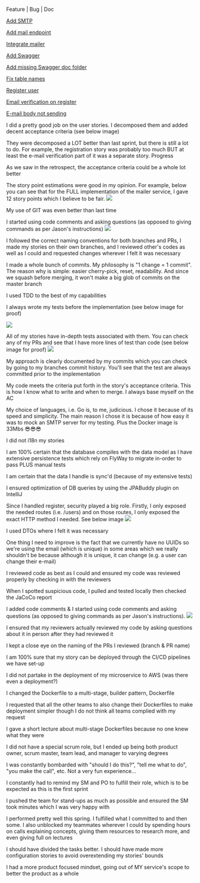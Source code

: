 <sprint :name="'Sprint Two'">

<rubric-section :name="'Links'">
    <p class="text-center text-2xl"><span class="text-green-400">Feature</span> | <span class="text-red-600">Bug</span> | <span class="text-blue-400">Doc</span></p>
    <div class="rubric-content">
        <p><a class="link link-secondary text-green-400" href="https://github.com/cgerard321/champlain_petclinic/pull/91">Add SMTP</a></p>
        <p><a class="link link-secondary text-green-400" href="https://github.com/cgerard321/champlain_petclinic/pull/105">Add mail endpoint</a></p>
        <p><a class="link link-secondary text-green-400" href="https://github.com/cgerard321/champlain_petclinic/pull/105">Integrate mailer</a></p>
        <p><a class="link link-secondary text-blue-400" href="https://github.com/cgerard321/champlain_petclinic/pull/127">Add Swagger</a></p>
        <p><a class="link link-secondary text-blue-400" href="https://github.com/cgerard321/champlain_petclinic/pull/145">Add missing Swagger doc folder</a></p>
        <p><a class="link link-secondary text-red-600" href="https://github.com/cgerard321/champlain_petclinic/pull/146">Fix table names</a></p>
        <p><a class="link link-secondary text-green-400" href="https://github.com/cgerard321/champlain_petclinic/pull/152">Register user</a></p>
        <p><a class="link link-secondary text-green-400" href="https://github.com/cgerard321/champlain_petclinic/pull/159">Email verification on register</a></p>
        <p><a class="link link-secondary text-red-600" href="https://github.com/cgerard321/champlain_petclinic/pull/160">E-mail body not sending</a></p>
    </div>
</rubric-section>

<rubric-section :name="'User Story'">
    <div class="rubric-content">
        <p>I did a pretty good job on the user stories. I decomposed them and added decent acceptance criteria (see below image)</p>
        <p>They were decomposed a LOT better than last sprint, but there is still a lot to do. For example, the registration story was probably too much BUT at least the e-mail verification part of it was a separate story. Progress</p>
        <p>As we saw in the retrospect, the acceptance criteria could be a whole lot better</p>
        <p>
            The story point estimations were good in my opinion. For example, below you can see that for the FULL implementation of the mailer service, I gave 12 story points which I believe to be fair.
            <img src="/images/sprint2_mailer_epic.png"/>
        </p>
    </div>
</rubric-section>

<rubric-section :name="'Version Control'">
    <div class="rubric-content">
        <p>My use of GIT was even better than last time</p>
        <p>
            I started using code comments and asking questions (as opposed to giving commands as per Jason's instructions)
            <img src="/images/sprint2_pull_138_code_comments_example.png">
        </p>
        <p>I followed the correct naming conventions for both branches and PRs, I made my stories on their own branches, and I reviewed other's codes as well as I could and requested changes wherever I felt it was necessary</p>
        <p>I made a whole bunch of commits. My philosophy is "1 change = 1 commit". The reason why is simple: easier cherry-pick, reset, readability. And since we squash before merging, it won't make a big glob of commits on the master branch</p>
    </div>
</rubric-section>

<rubric-section :name="'Test Driven Development'">
    <div class="rubric-content">
        <p>I used TDD to the best of my capabilities</p>
        <p>I always wrote my tests before the implementation (see below image for proof)</p>
        <img src="/images/sprint2_tdd_test_first_commit_history.png"/>
        <p>
            All of my stories have in-depth tests associated with them. You can check any of my PRs and see that I have more lines of test than code (see below image for proof)
            <img src="/images/sprint2_more_test_than_code.png" />
        </p>
        <p>My approach is clearly documented by my commits which you can check by going to my branches commit history. You'll see that the test are always committed prior to the implementation</p>
    </div>
</rubric-section>

<rubric-section :name="'Code'">
    <div class="rubric-content">
        <p>My code meets the criteria put forth in the story's acceptance criteria. This is how I know what to write and when to merge. I always base myself on the AC</p>
        <p>My choice of languages, i.e. Go is, to me, judicious. I chose it because of its speed and simplicity. The main reason I chose it is because of how easy it was to mock an SMTP server for my testing. Plus the Docker image is 33Mbs 😎😎😎</p>
        <p>I did not i18n my stories </p>
        <p>I am 100% certain that the database compiles with the data model as I have extensive persistence tests which rely on FlyWay to migrate in-order to pass PLUS manual tests</p>
        <p>I am certain that the data I handle is sync'd (because of my extensive tests)</p>
        <p>I ensured optimization of DB queries by using the JPABuddy plugin on IntelliJ</p>
    </div>
</rubric-section>

<rubric-section :name="'Security'">
    <div class="rubric-content">
        <p>
            Since I handled register, security played a big role. Firstly, I only exposed the needed routes (i.e. /users) and on those routes, I only exposed the exact HTTP method I needed. See below image
            <img src="/images/sprint2_security_config.png" />
        </p>
        <p>I used DTOs where I felt it was necessary</p>
        <p>One thing I need to improve is the fact that we currently have no UUIDs so we're using the email (which is unique) in some areas which we really shouldn't be because although it is unique, it can change (e.g. a user can change their e-mail)</p>
    </div>
</rubric-section>

<rubric-section :name="'Reviews'">
    <div class="rubric-content">
        <p>I reviewed code as best as I could and ensured my code was reviewed properly by checking in with the reviewers</p>
        <p>When I spotted suspicious code, I pulled and tested locally then checked the JaCoCo report</p>
        <p>
            I added code comments & I started using code comments and asking questions (as opposed to giving commands as per Jason's instructions).
            <img src="/images/sprint2_pull_138_code_comments_example.png" />
        </p>
        <p>I ensured that my reviewers actually reviewed my code by asking questions about it in person after they had reviewed it</p>
        <p>I kept a close eye on the naming of the PRs I reviewed (branch & PR name)</p>
    </div>
</rubric-section>

<rubric-section :name="'Deployment'">
    <div class="rubric-content">
        <p>I am 100% sure that my story can be deployed through the CI/CD pipelines we have set-up</p>
        <p>I did not partake in the deployment of my microservice to AWS (was there even a deployment?)</p>
        <p>I changed the Dockerfile to a multi-stage, builder pattern, Dockerfile</p>
        <p>I requested that all the other teams to also change their Dockerfiles to make deployment simpler though I do not think all teams complied with my request</p>
        <p>I gave a short lecture about multi-stage Dockerfiles because no one knew what they were</p>
    </div>
</rubric-section>

<rubric-section :name="'Scrum Roles'">
    <div class="rubric-content">
        <p>I did not have a special scrum role, but I ended up being both product owner, scrum master, team lead, and manager to varying degrees</p>
        <p>I was constantly bombarded with "should I do this?", "tell me what to do", "you make the call", etc. Not a very fun experience...</p>
        <p>I constantly had to remind my SM and PO to fulfill their role, which is to be expected as this is the first sprint</p>
        <p>I pushed the team for stand-ups as much as possible and ensured the SM took minutes which I was very happy with</p>
    </div>
</rubric-section>

<rubric-section :name="'Progress'">
    <div class="rubric-content">
        <p>I performed pretty well this spring. I fulfilled what I committed to and then some. I also unblocked my teammates wherever I could by spending hours on calls explaining concepts, giving them resources to research more, and even giving full on lectures</p>
        <p>I should have divided the tasks better. I should have made more configuration stories to avoid overextending my stories' bounds</p>
    </div>
</rubric-section>

<rubric-section :name="'Extra'">
    <div class="rubric-content">
        <p>I had a more product focused mindset, going out of MY service's scope to better the product as a whole</p>
    </div>
</rubric-section>
</sprint>
